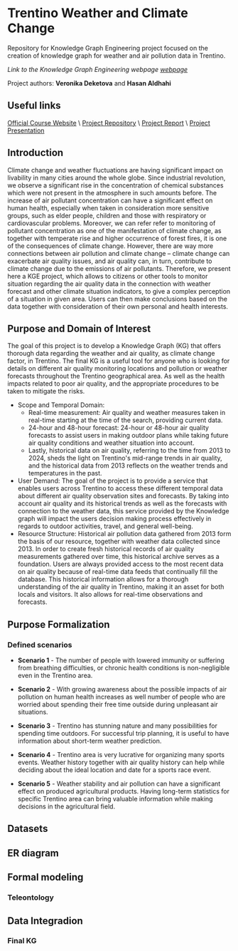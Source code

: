 # Trentino Weather and Climate Change
Repository for Knowledge Graph Engineering project focused on the creation of knowledge graph for weather and air pollution data in Trentino.

*Link to the Knowledge Graph Engineering webpage [webpage](https://unitn-knowledge-graph-engineering.github.io/KGE2023-website/)*

Project authors: **Veronika Deketova** and **Hasan Aldhahi**

## Useful links
[Official Course Website](https://unitn-knowledge-graph-engineering.github.io/KGE2023-website/) \\
[Project Repository](https://github.com/deketver/Trentino_weather_climate_change) \\
[Project Report]() \\
[Project Presentation]()

## Introduction
Climate change and weather fluctuations are having significant impact on livability in many cities around the whole globe. Since industrial revolution, we observe a significant rise in the concentration of chemical substances which were not present in the atmosphere in such amounts before. The increase of air pollutant concentration can have a significant effect on human health, especially when taken in consideration more sensitive groups, such as elder people, children
and those with respiratory or cardiovascular problems. Moreover, we can refer refer to monitoring of pollutant concentration as one of the manifestation of climate change, as together with temperate rise and higher occurrence of forest fires, it is one of the consequences of climate
change. However, there are way more connections between air pollution and climate change – climate change can exacerbate air quality issues, and air quality can, in turn, contribute to climate change due to the emissions of air pollutants.
Therefore, we present here a KGE project, which allows to citizens or other tools to monitor
situation regarding the air quality data in the connection with weather forecast and other climate
situation indicators, to give a complex perception of a situation in given area. Users can then
make conclusions based on the data together with consideration of their own personal and
health interests.

## Purpose and Domain of Interest
The goal of this project is to develop a Knowledge Graph (KG) that offers thorough data regarding the weather and air quality, as climate change factor, in Trentino. The final KG is a useful tool for anyone who is looking for details on different air quality monitoring locations and pollution or weather forecasts throughout the Trentino geographical area. As well as the health impacts related to poor air quality, and the appropriate procedures to be taken to mitigate the risks. 
- Scope and Temporal Domain: 
  - Real-time measurement: Air quality and weather measures taken in real-time starting at the time of the search, providing current data.
  - 24-hour and 48-hour forecast: 24-hour or 48-hour air quality forecasts to assist users in making outdoor plans while taking future air quality conditions and weather situation into account.
  - Lastly, historical data on air quality, referring to the time from 2013 to 2024, sheds the light on Trentino's mid-range trends in air quality, and the historical data from 2013 reflects on the weather trends and temperatures in the past. 
- User Demand:
 The goal of the project is to provide a service that enables users across Trentino to access these different temporal data about different air quality observation sites and forecasts. By taking into account air quality and its historical trends as well as the forecasts with connection to the weather data, this service provided by the Knowledge graph will impact the users decision making process effectively in regards to outdoor activities, travel, and general well-being.
- Resource Structure:
Historical air pollution data gathered from 2013 form the basis of our resource, together with weather data collected since 2013. In order to create fresh historical records of air quality measurements gathered over time, this historical archive serves as a foundation. Users are always provided access to the most recent data on air quality because of real-time data feeds that continually fill the database. This historical information allows for a thorough understanding of the air quality in Trentino, making it an asset for both locals and visitors. It also allows for real-time observations and forecasts.

## Purpose Formalization
### Defined scenarios

- **Scenario 1** - The number of people with lowered immunity or suffering from breathing difficulties, or chronic health conditions is non-negligible even in the Trentino area. 

- **Scenario 2** - With growing awareness about the possible impacts of air pollution on human health increases as well number of people who are worried about spending their free time outside during unpleasant air situations. 

- **Scenario 3** - Trentino has stunning nature and many possibilities for spending time outdoors. For successful trip planning, it is useful to have information about short-term weather prediction.

- **Scenario 4** - Trentino area is very lucrative for organizing many sports events. Weather history together with air quality history can help while deciding about the ideal location and date for a sports race event.

- **Scenario 5** - Weather stability and air pollution can have a significant effect on produced agricultural products. Having long-term statistics for specific Trentino area can bring valuable information while making decisions in the agricultural field.

## Datasets

## ER diagram

## Formal modeling

### Teleontology

## Data Integradion
### Final KG

